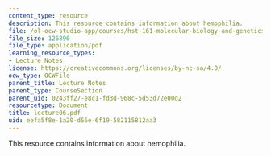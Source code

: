 ```yaml
---
content_type: resource
description: This resource contains information about hemophilia.
file: /ol-ocw-studio-app/courses/hst-161-molecular-biology-and-genetics-in-modern-medicine-fall-2007/eefa5f8e1a20d56e6f19582115812aa3_lecture06.pdf
file_size: 126890
file_type: application/pdf
learning_resource_types:
- Lecture Notes
license: https://creativecommons.org/licenses/by-nc-sa/4.0/
ocw_type: OCWFile
parent_title: Lecture Notes
parent_type: CourseSection
parent_uid: 0243ff27-e8c1-fd3d-968c-5d53d72e00d2
resourcetype: Document
title: lecture06.pdf
uid: eefa5f8e-1a20-d56e-6f19-582115812aa3
---
```

This resource contains information about hemophilia.